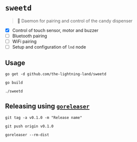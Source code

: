 # `sweetd`

> 🔌 Daemon for pairing and control of the candy dispenser

* [x] Control of touch sensor, motor and buzzer
* [ ] Bluetooth pairing
* [ ] WiFi pairing
* [ ] Setup and configuration of `lnd` node

## Usage

`go get -d github.com/the-lightning-land/sweetd`

`go build`

`./sweetd`

## Releasing using [`goreleaser`](https://goreleaser.com)

`git tag -a v0.1.0 -m "Release name"`

`git push origin v0.1.0`

`goreleaser --rm-dist`
